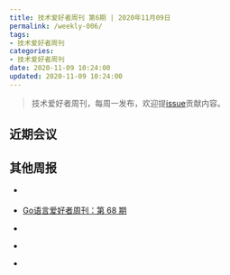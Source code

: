 ```yaml
---
title: 技术爱好者周刊 第6期 | 2020年11月09日
permalink: /weekly-006/
tags:
- 技术爱好者周刊
categories:
- 技术爱好者周刊
date: 2020-11-09 10:24:00
updated: 2020-11-09 10:24:00
---
```


> 技术爱好者周刊，每周一发布，欢迎提[issue](https://github.com/wangyonghong/yonghong-me/issues)贡献内容。


## 近期会议

## 其他周报

- [](https://github.com/ruanyf/weekly/blob/master/docs/issue-132.md)

- [Go语言爱好者周刊：第 68 期](https://github.com/polaris1119/golangweekly/blob/master/docs/issue-068.md)

- [](https://github.com/zenany/weekly/blob/master/software/2020/1102.md)

- [](https://github.com/SwiftOldDriver/iOS-Weekly/blob/master/Reports/2020/%23131-2020.11.09.md)

- [](https://rweekly.org/2020-43.html)

